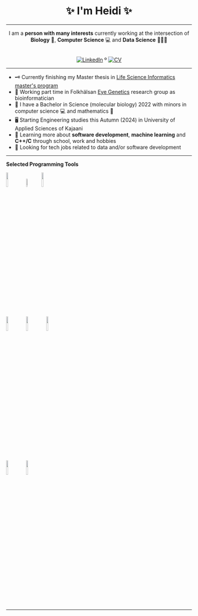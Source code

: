 
<!-- Introduction/Summary Section -->

<h1 align = center>✨ I'm Heidi ✨</h1>
<hr>

<div align="center">
    I am a <strong>person with many interests</strong> currently working at the intersection of <strong>Biology</strong> 🧫, <strong>Computer Science</strong> 💻 and <strong>Data Science</strong> 👨🏿‍💻
</div>
<br>
<!-- **Badges**
- website to create badge : https://shields.io/
- very nice tutorial to create badge : https://medium.com/@therafamartins/make-your-customized-badges-in-a-few-minutes-18e75475e271
-->
<p align="center">
  <a href="https://www.linkedin.com/in/heidi-putkuri/"><img src="http://img.shields.io/badge/LinkedIn-purple?style=flat&logo=linkedin" alt="LinkedIn"></a> º
  <a href="https://heksaani.github.io/CV/"><img src="https://shields.io/badge/CV-purple" alt="CV" ></a>
</p>
<hr>

<!-- Activities/Interests Section -->
- 🗝 Currently finishing my Master thesis in [Life Science Informatics master's program](https://www.helsinki.fi/en/degree-programmes/life-science-informatics-masters-programme)
- 🧬 Working part time in Folkhälsan [Eye Genetics](https://www.folkhalsan.fi/en/knowledge/research/genetics/group-turunen/) research group as bioinformatician
- 🧫 I have a Bachelor in Science (molecular biology) 2022 with minors in computer science 💻 and mathematics 🧮
- 🖥️ Starting Engineering studies this Autumn (2024) in University of Applied Sciences of Kajaani
- 🔭 Learning more about **software development**, **machine learning** and **C++/C** through school, work and hobbies
- 👀 Looking for tech jobs related to data and/or software development 


<hr>
  
  **Selected Programming Tools**
  
  <code><img width="10%" src="https://www.vectorlogo.zone/logos/python/python-ar21.svg"></code>
  <code><img width="7.5%" src="https://www.vectorlogo.zone/logos/r-project/r-project-official.svg"></code>
  <code><img width="10%" src="https://www.vectorlogo.zone/logos/jupyter/jupyter-ar21.svg"></code>
  <br />
  <code><img width="10%" src="https://www.vectorlogo.zone/logos/gnu_bash/gnu_bash-ar21.svg"></code>
  <code><img width="10%" src="https://www.vectorlogo.zone/logos/git-scm/git-scm-ar21.svg"></code>
  <code><img width="10%" src="https://www.vectorlogo.zone/logos/openstack/openstack-ar21.svg"></code>
  <br />
  <code><img width="10%" src="https://github.com/yurijserrano/Github-Profile-Readme-Logos/blob/master/cloud/amazon.svg"></code>
  <code><img width="10%" src="https://github.com/yurijserrano/Github-Profile-Readme-Logos/blob/master/cloud/docker.svg"></code>
<hr>

<!-- Work / Research Section -->

